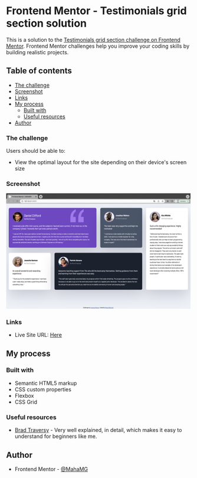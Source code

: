 # Frontend Mentor - Testimonials grid section solution

This is a solution to the [Testimonials grid section challenge on Frontend Mentor](https://www.frontendmentor.io/challenges/testimonials-grid-section-Nnw6J7Un7). Frontend Mentor challenges help you improve your coding skills by building realistic projects. 

## Table of contents

  - [The challenge](#the-challenge)
  - [Screenshot](#screenshot)
  - [Links](#links)
- [My process](#my-process)
  - [Built with](#built-with)
  - [Useful resources](#useful-resources)
- [Author](#author)


### The challenge

Users should be able to:
- View the optimal layout for the site depending on their device's screen size

### Screenshot

<img src="./images/Screen Shot.png" width="500">

### Links

- Live Site URL: [Here](https://mahamg.github.io/testimonials-grid-section-main/)

## My process

### Built with

- Semantic HTML5 markup
- CSS custom properties
- Flexbox
- CSS Grid

### Useful resources

- [Brad Traversy](https://traversymedia.com/) - Very well explained, in detail, which makes it easy to understand for beginners like me.

## Author

- Frontend Mentor - [@MahaMG](https://www.frontendmentor.io/profile/MahaMG)

